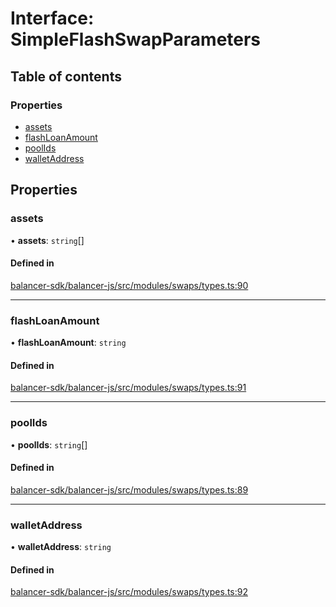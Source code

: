 # Interface: SimpleFlashSwapParameters

## Table of contents

### Properties

- [assets](SimpleFlashSwapParameters.md#assets)
- [flashLoanAmount](SimpleFlashSwapParameters.md#flashloanamount)
- [poolIds](SimpleFlashSwapParameters.md#poolids)
- [walletAddress](SimpleFlashSwapParameters.md#walletaddress)

## Properties

### assets

• **assets**: `string`[]

#### Defined in

[balancer-sdk/balancer-js/src/modules/swaps/types.ts:90](https://github.com/balancer-labs/balancer-sdk/blob/c094037b/balancer-js/src/modules/swaps/types.ts#L90)

___

### flashLoanAmount

• **flashLoanAmount**: `string`

#### Defined in

[balancer-sdk/balancer-js/src/modules/swaps/types.ts:91](https://github.com/balancer-labs/balancer-sdk/blob/c094037b/balancer-js/src/modules/swaps/types.ts#L91)

___

### poolIds

• **poolIds**: `string`[]

#### Defined in

[balancer-sdk/balancer-js/src/modules/swaps/types.ts:89](https://github.com/balancer-labs/balancer-sdk/blob/c094037b/balancer-js/src/modules/swaps/types.ts#L89)

___

### walletAddress

• **walletAddress**: `string`

#### Defined in

[balancer-sdk/balancer-js/src/modules/swaps/types.ts:92](https://github.com/balancer-labs/balancer-sdk/blob/c094037b/balancer-js/src/modules/swaps/types.ts#L92)
